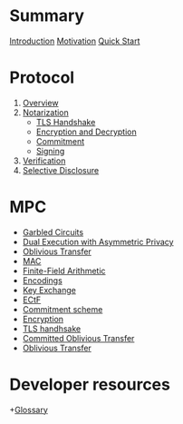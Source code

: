 # Summary

[Introduction](./intro.md)
[Motivation](./motivation.md)
[Quick Start](./developers/quick_start.md)

# Protocol

1. [Overview](./overview.md)
2. [Notarization](./protocol/notarization/README.md)
    - [TLS Handshake](./protocol/notarization/handshake.md)
    - [Encryption and Decryption](./protocol/notarization/encryption.md)
    - [Commitment](./protocol/notarization/commitment.md)
    - [Signing](./protocol/notarization/signing.md)
3. [Verification](./protocol/verification.md)
4. [Selective Disclosure]()

# MPC

- [Garbled Circuits](./mpc/garbled_circuits.md)
- [Dual Execution with Asymmetric Privacy](./mpc/deap.md)
- [Oblivious Transfer]()
- [MAC](./mpc/mac.md)
- [Finite-Field Arithmetic](./mpc/ff-arithmetic.md)
- [Encodings](./mpc/encodings.md)
- [Key Exchange](./mpc/key_exchange.md)
- [ECtF](./mpc/ectf.md)
- [Commitment scheme](./mpc/commitment_scheme.md)
- [Encryption](./mpc/encryption.md)
- [TLS handhsake](./mpc/tls_handshake.md)
- [Committed Oblivious Transfer]() <!-- (./mpc/committed_ot.md) -->
- [Oblivious Transfer]() <!-- (./mpc/oblivious_transfer.md) -->

# Developer resources


+[Glossary](./glossary.md)
